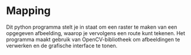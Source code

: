 # Mapping
Dit python programma stelt je in staat om een raster te maken van een opgegeven afbeelding, waarop je vervolgens een route kunt tekenen. Het programma maakt gebruik van OpenCV-bibliotheek om afbeeldingen te verwerken en de grafische interface te tonen.
